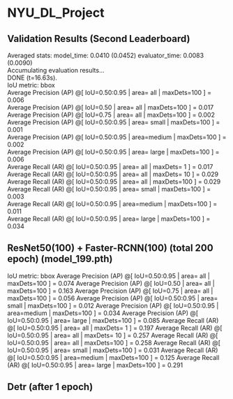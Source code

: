 # NYU_DL_Project

## Validation Results (Second Leaderboard)
Averaged stats: model_time: 0.0410 (0.0452)  evaluator_time: 0.0083 (0.0090)  
Accumulating evaluation results...  
DONE (t=16.63s).  
IoU metric: bbox  
 Average Precision  (AP) @[ IoU=0.50:0.95 | area=   all | maxDets=100 ] = 0.006  
 Average Precision  (AP) @[ IoU=0.50      | area=   all | maxDets=100 ] = 0.017  
 Average Precision  (AP) @[ IoU=0.75      | area=   all | maxDets=100 ] = 0.002  
 Average Precision  (AP) @[ IoU=0.50:0.95 | area= small | maxDets=100 ] = 0.001  
 Average Precision  (AP) @[ IoU=0.50:0.95 | area=medium | maxDets=100 ] = 0.002  
 Average Precision  (AP) @[ IoU=0.50:0.95 | area= large | maxDets=100 ] = 0.006  
 Average Recall     (AR) @[ IoU=0.50:0.95 | area=   all | maxDets=  1 ] = 0.017  
 Average Recall     (AR) @[ IoU=0.50:0.95 | area=   all | maxDets= 10 ] = 0.029  
 Average Recall     (AR) @[ IoU=0.50:0.95 | area=   all | maxDets=100 ] = 0.029  
 Average Recall     (AR) @[ IoU=0.50:0.95 | area= small | maxDets=100 ] = 0.003  
 Average Recall     (AR) @[ IoU=0.50:0.95 | area=medium | maxDets=100 ] = 0.011  
 Average Recall     (AR) @[ IoU=0.50:0.95 | area= large | maxDets=100 ] = 0.034  

## ResNet50(100) + Faster-RCNN(100) (total 200 epoch) (model_199.pth)
IoU metric: bbox
 Average Precision  (AP) @[ IoU=0.50:0.95 | area=   all | maxDets=100 ] = 0.074
 Average Precision  (AP) @[ IoU=0.50      | area=   all | maxDets=100 ] = 0.163
 Average Precision  (AP) @[ IoU=0.75      | area=   all | maxDets=100 ] = 0.056
 Average Precision  (AP) @[ IoU=0.50:0.95 | area= small | maxDets=100 ] = 0.012
 Average Precision  (AP) @[ IoU=0.50:0.95 | area=medium | maxDets=100 ] = 0.034
 Average Precision  (AP) @[ IoU=0.50:0.95 | area= large | maxDets=100 ] = 0.085
 Average Recall     (AR) @[ IoU=0.50:0.95 | area=   all | maxDets=  1 ] = 0.197
 Average Recall     (AR) @[ IoU=0.50:0.95 | area=   all | maxDets= 10 ] = 0.257
 Average Recall     (AR) @[ IoU=0.50:0.95 | area=   all | maxDets=100 ] = 0.258
 Average Recall     (AR) @[ IoU=0.50:0.95 | area= small | maxDets=100 ] = 0.031
 Average Recall     (AR) @[ IoU=0.50:0.95 | area=medium | maxDets=100 ] = 0.125
 Average Recall     (AR) @[ IoU=0.50:0.95 | area= large | maxDets=100 ] = 0.291


## Detr (after 1 epoch)
